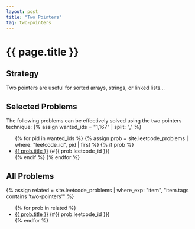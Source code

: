 ```yaml
---
layout: post
title: "Two Pointers"
tag: two-pointers
---
```


# {{ page.title }}

## Strategy
Two pointers are useful for sorted arrays, strings, or linked lists...

## Selected Problems
The following problems can be effectively solved using the two pointers technique:
{% assign wanted_ids = "1,167" | split: "," %}
<ul>
{% for pid in wanted_ids %}
  {% assign prob = site.leetcode_problems | where: "leetcode_id", pid | first %}
  {% if prob %}
    <li><a href="{{ prob.url }}">{{ prob.title }}</a> (#{{ prob.leetcode_id }})</li>
  {% endif %}
{% endfor %}
</ul>

## All Problems
{% assign related = site.leetcode_problems | where_exp: "item", "item.tags contains 'two-pointers'" %}
<ul>
{% for prob in related %}
  <li><a href="{{ prob.url }}">{{ prob.title }}</a> (#{{ prob.leetcode_id }})</li>
{% endfor %}
</ul>
